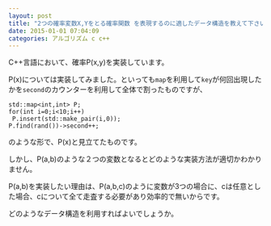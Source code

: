 ```yaml
---
layout: post
title: "2つの確率変数X,Yをとる確率関数 ​を表現するのに適したデータ構造を教えて下さい"
date: 2015-01-01 07:04:09
categories: アルゴリズム c c++
---
```

<p>C++言語において、確率P(x,y)を実装しています。</p>

<p>P(x)については実装してみました。といっても<code>map</code>を利用して<code>key</code>が何回出現したかを<code>second</code>のカウンターを利用して全体で割ったものですが、</p>

<pre><code>std::map&lt;int,int&gt; P;
for(int i=0;i&lt;10;i++)
 P.insert(std::make_pair(i,0));
P.find(rand())-&gt;second++;
</code></pre>

<p>のような形で、P(x)と見立てたものです。</p>

<p>しかし、P(a,b)のような２つの変数となるとどのような実装方法が適切かわかりません。</p>

<p>P(a,b)を実装したい理由は、P(a,b,c)のように変数が3つの場合に、cは任意とした場合、cについて全て走査する必要があり効率的で無いからです。</p>

<p>どのようなデータ構造を利用すればよいでしょうか。</p>
